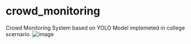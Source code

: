# crowd_monitoring
Crowd Monitoring System based on YOLO Model implemeted in college scernario.
![image](https://user-images.githubusercontent.com/130567111/231840955-2b294f0b-9a80-4aad-9cba-566d02e3cd72.png)
